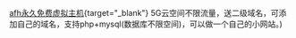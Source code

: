 [afh永久免费虚拟主机](http://alwaysfreehost.top){target="_blank"}
5G云空间不限流量，送二级域名，可添加自己的域名，支持php+mysql(数据库不限空间)，可以做一个自己的小网站。)
